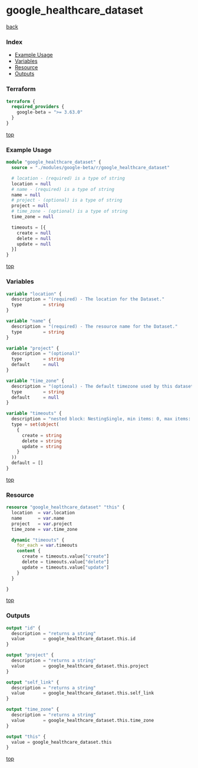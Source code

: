 # google_healthcare_dataset

[back](../google-beta.md)

### Index

- [Example Usage](#example-usage)
- [Variables](#variables)
- [Resource](#resource)
- [Outputs](#outputs)

### Terraform

```terraform
terraform {
  required_providers {
    google-beta = ">= 3.63.0"
  }
}
```

[top](#index)

### Example Usage

```terraform
module "google_healthcare_dataset" {
  source = "./modules/google-beta/r/google_healthcare_dataset"

  # location - (required) is a type of string
  location = null
  # name - (required) is a type of string
  name = null
  # project - (optional) is a type of string
  project = null
  # time_zone - (optional) is a type of string
  time_zone = null

  timeouts = [{
    create = null
    delete = null
    update = null
  }]
}
```

[top](#index)

### Variables

```terraform
variable "location" {
  description = "(required) - The location for the Dataset."
  type        = string
}

variable "name" {
  description = "(required) - The resource name for the Dataset."
  type        = string
}

variable "project" {
  description = "(optional)"
  type        = string
  default     = null
}

variable "time_zone" {
  description = "(optional) - The default timezone used by this dataset. Must be a either a valid IANA time zone name such as\n\"America/New_York\" or empty, which defaults to UTC. This is used for parsing times in resources\n(e.g., HL7 messages) where no explicit timezone is specified."
  type        = string
  default     = null
}

variable "timeouts" {
  description = "nested block: NestingSingle, min items: 0, max items: 0"
  type = set(object(
    {
      create = string
      delete = string
      update = string
    }
  ))
  default = []
}
```

[top](#index)

### Resource

```terraform
resource "google_healthcare_dataset" "this" {
  location  = var.location
  name      = var.name
  project   = var.project
  time_zone = var.time_zone

  dynamic "timeouts" {
    for_each = var.timeouts
    content {
      create = timeouts.value["create"]
      delete = timeouts.value["delete"]
      update = timeouts.value["update"]
    }
  }

}
```

[top](#index)

### Outputs

```terraform
output "id" {
  description = "returns a string"
  value       = google_healthcare_dataset.this.id
}

output "project" {
  description = "returns a string"
  value       = google_healthcare_dataset.this.project
}

output "self_link" {
  description = "returns a string"
  value       = google_healthcare_dataset.this.self_link
}

output "time_zone" {
  description = "returns a string"
  value       = google_healthcare_dataset.this.time_zone
}

output "this" {
  value = google_healthcare_dataset.this
}
```

[top](#index)